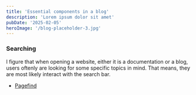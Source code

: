 ```yaml
---
title: 'Essential components in a blog'
description: 'Lorem ipsum dolor sit amet'
pubDate: '2025-02-05'
heroImage: '/blog-placeholder-3.jpg'
---
```


### Searching 
I figure that when opening a website, either it is a documentation or a blog, users oftenly are looking for some specific topics in mind. That means, they are most likely interact with the search bar.
- [Pagefind](https://pagefind.app/)